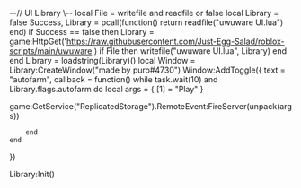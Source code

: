 --// UI Library \\--
local File = writefile and readfile or false
local Library = false
Success, Library = pcall(function()
    return readfile("uwuware UI.lua")
end)
if Success == false then
    Library = game:HttpGet('https://raw.githubusercontent.com/Just-Egg-Salad/roblox-scripts/main/uwuware')
    if File then
        writefile("uwuware UI.lua", Library)
    end
end
Library = loadstring(Library)()
local Window = Library:CreateWindow("made by puro#4730")
Window:AddToggle({
    text = "autofarm",
    callback = function()
while task.wait(10) and Library.flags.autofarm do
local args = {
    [1] = "Play"
}

game:GetService("ReplicatedStorage").RemoteEvent:FireServer(unpack(args))

        end
	end
})

Library:Init()
